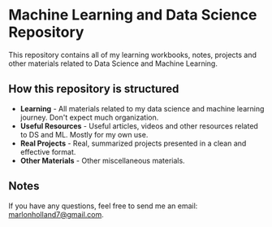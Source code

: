 # Machine Learning and Data Science Repository
This repository contains all of my learning workbooks, notes, projects and other materials related to Data Science and Machine Learning.

## How this repository is structured

* **Learning** - All materials related to my data science and machine learning journey. Don't expect much organization.
* **Useful Resources** - Useful articles, videos and other resources related to DS and ML. Mostly for my own use.
* **Real Projects** - Real, summarized projects presented in a clean and effective format.
* **Other Materials** - Other miscellaneous materials.

## Notes

If you have any questions, feel free to send me an email: [marlonholland7@gmail.com](mailto:marlonholland7@gmail.com).


